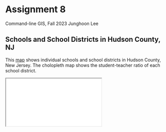 # Assignment 8
Command-line GIS, Fall 2023
Junghoon Lee

## Schools and School Districts in Hudson County, NJ 
This [map](Hudson_Schools_SchoolDistricts.html) shows individual schools and school districts in Hudson County, New Jersey.
The cholopleth map shows the student-teacher ratio of each school district.

<iframe src='Hudson_Schools_SchoolDistricts.html' width 500 height 500 > </iframe>
